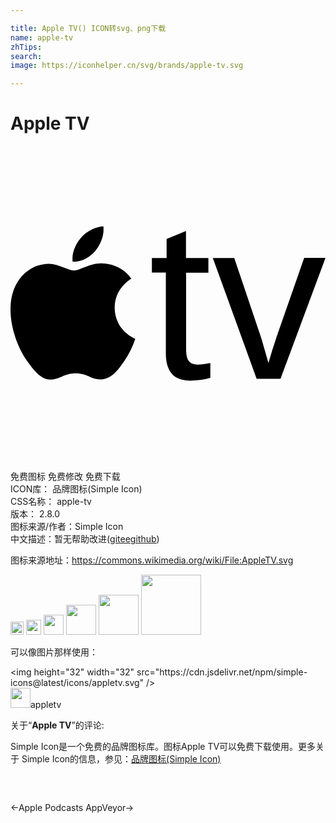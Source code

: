```yaml
---

title: Apple TV() ICON转svg、png下载
name: apple-tv
zhTips: 
search: 
image: https://iconhelper.cn/svg/brands/apple-tv.svg

---
```


# Apple TV  <small style="font-size: 60%;font-weight: 100"></small>

<div id="svg" class="svg-wrap">
<svg role="img" viewBox="0 0 24 24" xmlns="http://www.w3.org/2000/svg"><title>Apple TV icon</title><path d="M20.57 17.735h-1.815l-3.34-9.203h1.633l2.02 5.987c.075.231.273.9.586 2.012l.297-.997.33-1.006 2.094-6.004H24zm-5.344-.066a5.76 5.76 0 0 1-1.55.207c-1.23 0-1.84-.693-1.84-2.087V9.646h-1.063V8.532h1.121V7.081l1.476-.602v2.062h1.707v1.113H13.38v5.805c0 .446.074.75.214.932.14.182.396.264.75.264.207 0 .495-.041.883-.115zm-7.29-5.343c.017 1.764 1.55 2.358 1.567 2.366-.017.042-.248.842-.808 1.658-.487.71-.99 1.418-1.79 1.435-.783.016-1.03-.462-1.93-.462-.89 0-1.17.445-1.913.478-.758.025-1.344-.775-1.838-1.484-.998-1.451-1.765-4.098-.734-5.88.51-.89 1.426-1.451 2.416-1.46.75-.016 1.468.512 1.93.512.461 0 1.327-.627 2.234-.536.38.016 1.452.157 2.136 1.154-.058.033-1.278.743-1.27 2.219M6.468 7.988c.404-.495.685-1.18.61-1.864-.585.025-1.294.388-1.723.883-.38.437-.71 1.138-.619 1.806.652.05 1.328-.338 1.732-.825Z"/></svg>
</div>
<detail full-name='apple-tv'></detail>

<div class="detail-page">
<p>
<span><span class="badge-success badge">免费图标</span> <span class="badge-success badge">免费修改</span>  <span class="badge-success badge">免费下载</span> </span>
<br/>
<span>
ICON库：
<span class="badge-secondary badge">品牌图标(Simple Icon)</span> 
</span>
<br/>
<span>
CSS名称：
<span class="badge-secondary badge">apple-tv</span> 
</span>

<br/>
<span>
版本：
<span class="badge-secondary badge">2.8.0</span> 
</span>
<br/>
<span>图标来源/作者：<span class="badge-light badge">Simple Icon</span></span> 
<br/>
<span class="zh-detail">中文描述：暂无<span class="help-link"><span>帮助改进</span>(<a href="https://gitee.com/liuwave/icon-helper/edit/master/json/brands/apple-tv.json" target="_blank" rel="noopener noreferrer">gitee</a><a href="https://github.com/liuwave/icon-helper/edit/master/json/brands/apple-tv.json" target="_blank" rel="noopener noreferrer">github</a></span>)</span><br/>
</p>
</div><div class="description description alert alert-light"><p>图标来源地址：<a href="https://commons.wikimedia.org/wiki/File:AppleTV.svg" target="_blank" rel="noopener noreferrer">https://commons.wikimedia.org/wiki/File:AppleTV.svg</a></p></div>
<div class="alert alert-dark">
<img height="21" width="21" src="https://cdn.jsdelivr.net/npm/simple-icons@latest/icons/appletv.svg" />
<img height="24" width="24" src="https://cdn.jsdelivr.net/npm/simple-icons@latest/icons/appletv.svg" />
<img height="32" width="32" src="https://cdn.jsdelivr.net/npm/simple-icons@latest/icons/appletv.svg" />
<img height="48" width="48" src="https://cdn.jsdelivr.net/npm/simple-icons@latest/icons/appletv.svg" />
<img height="64" width="64" src="https://cdn.jsdelivr.net/npm/simple-icons@latest/icons/appletv.svg" />
<img height="96" width="96" src="https://cdn.jsdelivr.net/npm/simple-icons@latest/icons/appletv.svg" />

</div>
<div>
  <p>可以像图片那样使用：    
  </p>
  <div class="alert alert-primary" style="font-size: 14px">
    &lt;img height="32" width="32" src="https://cdn.jsdelivr.net/npm/simple-icons@latest/icons/appletv.svg" /&gt;
    <copy-btn content='<img height="32" width="32" src="https://cdn.jsdelivr.net/npm/simple-icons@latest/icons/appletv.svg" />'></copy-btn>
  </div>
  <div class="alert alert-secondary">
    <img height="32" width="32" src="https://cdn.jsdelivr.net/npm/simple-icons@latest/icons/appletv.svg" />appletv
    <copy-btn content="appletv" btn-title="复制图标名称"></copy-btn>
  </div>
</div>
<div class="icon-detail__container">
<p>关于“<b>Apple TV</b>”的评论:</p>
</div>
<Vssue title="关于“Apple TV”的评论" />
<div><p>Simple Icon是一个免费的品牌图标库。图标Apple TV可以免费下载使用。更多关于  Simple Icon的信息，参见：<a target="_blank" href="https://iconhelper.cn/brands.html">品牌图标(Simple Icon)</a>
</p></div>


<div style="padding:2rem 0 " class="page-nav"><p class="inner"><span class="prev">←<router-link to="/icon/apple-podcasts.html">Apple Podcasts</router-link></span> <span class="next"><router-link to="/icon/appveyor.html">AppVeyor</router-link>→</span></p></div>
